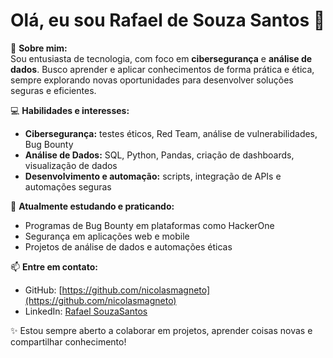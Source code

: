 # Olá, eu sou Rafael de Souza Santos 👋

🚀 **Sobre mim:**  
Sou entusiasta de tecnologia, com foco em **cibersegurança** e **análise de dados**. Busco aprender e aplicar conhecimentos de forma prática e ética, sempre explorando novas oportunidades para desenvolver soluções seguras e eficientes.

💻 **Habilidades e interesses:**  
- **Cibersegurança:** testes éticos, Red Team, análise de vulnerabilidades, Bug Bounty  
- **Análise de Dados:** SQL, Python, Pandas, criação de dashboards, visualização de dados  
- **Desenvolvimento e automação:** scripts, integração de APIs e automações seguras

🌱 **Atualmente estudando e praticando:**  
- Programas de Bug Bounty em plataformas como HackerOne  
- Segurança em aplicações web e mobile  
- Projetos de análise de dados e automações éticas

📫 **Entre em contato:**  
- GitHub: [https://github.com/nicolasmagneto](https://github.com/nicolasmagneto)  
- LinkedIn: [Rafael SouzaSantos](https://www.linkedin.com/in/seu-link-aqui/)  

✨ Estou sempre aberto a colaborar em projetos, aprender coisas novas e compartilhar conhecimento!
